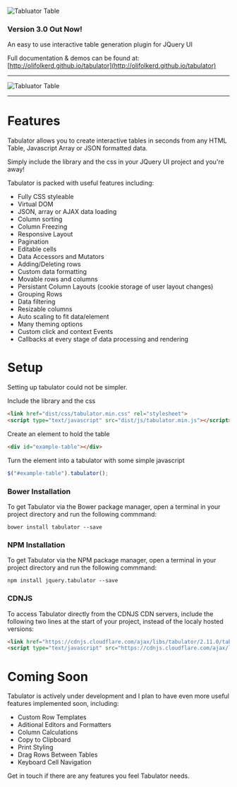![Tabluator Table](http://olifolkerd.github.io/tabulator/images/tabulator.png)

### Version 3.0 Out Now!

An easy to use interactive table generation plugin for JQuery UI

Full documentation & demos can be found at: [http://olifolkerd.github.io/tabulator](http://olifolkerd.github.io/tabulator)
***
![Tabluator Table](http://olifolkerd.github.io/tabulator/images/tabulator_table.jpg)
***
Features
================================
Tabulator allows you to create interactive tables in seconds from any HTML Table, Javascript Array or JSON formatted data.

Simply include the library and the css in your JQuery UI project and you're away!

Tabulator is packed with useful  features including:

- Fully CSS styleable
- Virtual DOM
- JSON, array or AJAX data loading
- Column sorting
- Column Freezing
- Responsive Layout
- Pagination
- Editable cells
- Data Accessors and Mutators
- Adding/Deleting rows
- Custom data formatting
- Movable rows and columns
- Persistant Column Layouts (cookie storage of user layout changes)
- Grouping Rows
- Data filtering
- Resizable columns
- Auto scaling  to fit data/element
- Many theming options
- Custom click and context Events
- Callbacks at every stage of data processing and rendering


Setup
================================
Setting up tabulator could not be simpler.

Include the library and the css
```html
<link href="dist/css/tabulator.min.css" rel="stylesheet">
<script type="text/javascript" src="dist/js/tabulator.min.js"></script>
```

Create an element to hold the table
```html
<div id="example-table"></div>
```

Turn the element into a tabulator with some simple javascript
```js
$("#example-table").tabulator();
```


### Bower Installation
To get Tabulator via the Bower package manager, open a terminal in your project directory and run the following commmand:
```
bower install tabulator --save
```

### NPM Installation
To get Tabulator via the NPM package manager, open a terminal in your project directory and run the following commmand:
```
npm install jquery.tabulator --save
```

### CDNJS
To access Tabulator directly from the CDNJS CDN servers, include the following two lines at the start of your project, instead of the localy hosted versions:
```html
<link href="https://cdnjs.cloudflare.com/ajax/libs/tabulator/2.11.0/tabulator.min.css" rel="stylesheet">
<script type="text/javascript" src="https://cdnjs.cloudflare.com/ajax/libs/tabulator/2.11.0/tabulator.min.js"></script>
```

Coming Soon
================================
Tabulator is actively under development and I plan to have even more useful features implemented soon, including:

- Custom Row Templates
- Aditional Editors and Formatters
- Column Calculations
- Copy to Clipboard
- Print Styling
- Drag Rows Between Tables
- Keyboard Cell Navigation

Get in touch if there are any features you feel Tabulator needs.